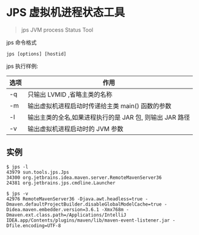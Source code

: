 # JPS 虚拟机进程状态工具

> jps  JVM process Status Tool

jps 命令格式

```
jps [options] [hostid]
```

jps 执行样例:

| 选项 | 作用                                                    |
| ---- | ------------------------------------------------------- |
| -q   | 只输出 LVMID ,省略主类的名称                            |
| -m   | 输出虚拟机进程启动时传递给主类 main() 函数的参数        |
| -l   | 输出主类的全名,如果进程执行的是 JAR 包, 则输出 JAR 路径 |
| -v   | 输出虚拟机进程启动时的 JVM 参数                         |

## 实例

```
$ jps -l
43979 sun.tools.jps.Jps
34300 org.jetbrains.idea.maven.server.RemoteMavenServer36
24381 org.jetbrains.jps.cmdline.Launcher
```

```
$ jps -v
42976 RemoteMavenServer36 -Djava.awt.headless=true -Dmaven.defaultProjectBuilder.disableGlobalModelCache=true -Didea.maven.embedder.version=3.6.1 -Xmx768m -Dmaven.ext.class.path=/Applications/IntelliJ IDEA.app/Contents/plugins/maven/lib/maven-event-listener.jar -Dfile.encoding=UTF-8
```



